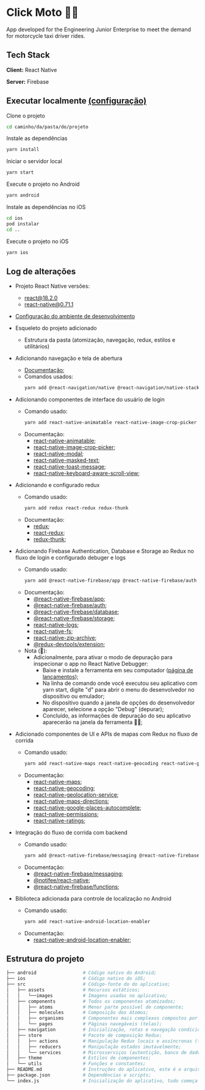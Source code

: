 # Click Moto 🛵💨
App developed for the Engineering Junior Enterprise to meet the demand for motorcycle taxi driver rides.

## Tech Stack  
**Client:** React Native 

**Server:** Firebase

## Executar localmente [(configuração)](https://reactnative.dev/docs/environment-setup)
Clone o projeto
~~~bash  
cd caminho/da/pasta/do/projeto
~~~
Instale as dependências
~~~bash  
yarn install
~~~
Iniciar o servidor local
~~~bash  
yarn start
~~~
Execute o projeto no Android
~~~bash  
yarn android
~~~
Instale as dependências no iOS
~~~bash  
cd ios
pod instalar
cd ..
~~~
Execute o projeto no iOS
~~~bash  
yarn ios
~~~

## Log de alterações 
+ Projeto React Native versões:
    + react@18.2.0
    + react-native@0.71.1
+ [Configuração do ambiente de desenvolvimento](https://reactnative.dev/docs/environment-setup)
+ Esqueleto do projeto adicionado
    + Estrutura da pasta (atomização, navegação, redux, estilos e utilitários)
+ Adicionando navegação e tela de abertura
    + [Documentação](https://reactnative.dev/docs/navigation);
    + Comandos usados:
        ~~~bash  
        yarn add @react-navigation/native @react-navigation/native-stack react-native-screens react-native-safe-area-context
        ~~~
+ Adicionando componentes de interface do usuário de login
    + Comando usado:
        ~~~bash  
        yarn add react-native-animatable react-native-image-crop-picker react-native-modal react-native-masked-text react-native-toast-message react-native-keyboard-aware-scroll-view
        ~~~
    + Documentação:
        + [react-native-animatable](https://github.com/oblador/react-native-animatable);
        + [react-native-image-crop-picker](https://github.com/ivpusic/react-native-image-crop-picker);
        + [react-native-modal](https://github.com/react-native-modal/react-native-modal);
        + [react-native-masked-text](https://github.com/bhrott/react-native-masked-text);
        + [react-native-toast-message](https://github.com/calintamas/react-native-toast-message);
        + [react-native-keyboard-aware-scroll-view](https://github.com/APSL/react-native-keyboard-aware-scroll-view);
+ Adicionando e configurado redux
    + Comando usado:
        ~~~bash  
        yarn add redux react-redux redux-thunk 
        ~~~
    + Documentação:
        + [redux](https://github.com/reduxjs/redux);
        + [react-redux](https://github.com/reduxjs/react-redux);
        + [redux-thunk](https://github.com/reduxjs/redux-thunk);   
+ Adicionando Firebase Authentication, Database e Storage ao Redux no fluxo de login e configurado debuger e logs
    + Comando usado:
        ~~~bash  
        yarn add @react-native-firebase/app @react-native-firebase/auth @react-native-firebase/database @react-native-firebase/storage react-native-logs react-native-fs react-native-zip-archive @redux-devtools/extension
        ~~~
    + Documentação:
        + [@react-native-firebase/app](https://github.com/invertase/react-native-firebase);
        + [@react-native-firebase/auth](https://rnfirebase.io/auth/usage);
        + [@react-native-firebase/database](https://rnfirebase.io/database/usage);
        + [@react-native-firebase/storage](https://rnfirebase.io/storage/usage);
        + [react-native-logs](https://github.com/onubo/react-native-logs);
        + [react-native-fs](https://github.com/itinance/react-native-fs);
        + [react-native-zip-archive](https://github.com/mockingbot/react-native-zip-archive);
        + [@redux-devtools/extension](https://github.com/reduxjs/redux-devtools);
    + Nota (🐞): 
        + Adicionalmente, para ativar o modo de depuração para inspecionar o app no React Native Debugger:
            + Baixe e instale a ferramenta em seu computador ([página de lançamentos](https://github.com/jhen0409/react-native-debugger/releases));
            + Na linha de comando onde você executou seu aplicativo com yarn start, digite "d" para abrir o menu do desenvolvedor no dispositivo ou emulador;
            + No dispositivo quando a janela de opções do desenvolvedor aparecer, selecione a opção "Debug" (depurar);
            + Concluído, as informações de depuração do seu aplicativo aparecerão na janela da ferramenta 🐞✨;
+ Adicionado componentes de UI e APIs de mapas com Redux no fluxo de corrida
    + Comando usado:
        ~~~bash  
        yarn add react-native-maps react-native-geocoding react-native-geolocation-service react-native-maps-directions react-native-google-places-autocomplete react-native-permissions react-native-ratings
        ~~~
    + Documentação:
        + [react-native-maps](https://github.com/react-native-maps/react-native-maps);
        + [react-native-geocoding](https://github.com/marlove/react-native-geocoding);
        + [react-native-geolocation-service](https://github.com/Agontuk/react-native-geolocation-service);
        + [react-native-maps-directions](https://github.com/bramus/react-native-maps-directions);
        + [react-native-google-places-autocomplete](https://github.com/FaridSafi/react-native-google-places-autocomplete);
        + [react-native-permissions](https://github.com/zoontek/react-native-permissions);
        + [react-native-ratings](https://github.com/Monte9/react-native-ratings);

+ Integração do fluxo de corrida com backend
    + Comando usado:
        ~~~bash  
        yarn add @react-native-firebase/messaging @react-native-firebase/functions @notifee/react-native
        ~~~
    + Documentação:
        + [@react-native-firebase/messaging](https://rnfirebase.io/messaging/usage);
        + [@notifee/react-native](https://notifee.app/react-native/docs/integrations/fcm);
        + [@react-native-firebase/functions](https://rnfirebase.io/functions/usage);

+ Biblioteca adicionada para controle de localização no Android
    + Comando usado:
        ~~~bash  
        yarn add react-native-android-location-enabler
        ~~~
    + Documentação:
        + [react-native-android-location-enabler](https://github.com/Richou/react-native-android-location-enabler);

## Estrutura do projeto

```sh
├── android                 # Código nativo do Android;
├── ios                     # Código nativo do iOS;
├── src                     # Código-fonte do do aplicativo;
│   ├── assets              # Recursos estáticos;
│   │   └──images           # Imagens usadas no aplicativo;
│   ├── components          # Todos os componentes atomizados;
│   │   ├── atoms           # Menor parte possível de componente;
│   │   ├── molecules       # Composição dos átomos;
│   │   ├── organisms       # Componentes mais complexos compostos por átomos e moléculas;
│   │   └── pages           # Páginas navegáveis (telas);
│   ├── navigation          # Inicialização, rotas e navegação condicional entre telas;
│   ├── store               # Pacote de composição Redux;
│   │   ├── actions         # Manipulação Redux locais e assíncronas (thunks);
│   │   ├── reducers        # Manipulação estados imutavelmente;
│   │   └── services        # Microsserviços (autentição, banco de dados, armazenamento, etc...);
│   ├── theme               # Estilos de componentes;
│   └── utils               # Funções e constantes;
├── README.md               # Instruções do aplicativo, este é o arquivo que você está lendo;
├── package.json            # Dependências e scripts;
└── index.js                # Inicialização do aplicativo, tudo começa aqui;
```
